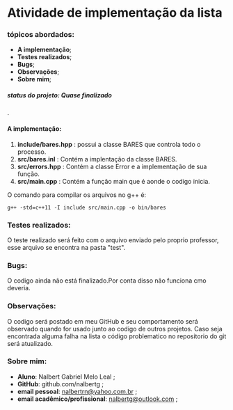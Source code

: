   # Atividade de implementação da lista

  ### tópicos abordados:
  
- **A implementação**;
- **Testes realizados**;
- **Bugs**;
- **Observações**;
- **Sobre mim**;

##### status do projeto: **Quase finalizado**  
.
  #### A implementação:  
  
  1) **include/bares.hpp** : possui a classe BARES que controla todo o processo.
  2) **src/bares.inl** : Contém a implentação da classe BARES.
  3) **src/errors.hpp** : Contém a classe Error e a implementação de sua função.
  4) **src/main.cpp** : Contém a função main que é aonde o codigo inicia.
  
   O comando para compilar os arquivos no g++ é:
  
    g++ -std=c++11 -I include src/main.cpp -o bin/bares
  
  ### Testes realizados:
  
  O teste realizado será feito com o arquivo enviado pelo proprio professor, esse arquivo se encontra na pasta "test".
    
  ### Bugs:
  
  O codigo ainda não está finalizado.Por conta disso não funciona cmo deveria.

### Observações:

  O codigo será postado em meu GitHub e seu comportamento será observado quando for usado junto ao codigo de outros projetos. Caso seja encontrada alguma falha na lista o código problematico no repositorio do git será atualizado.
    
### Sobre mim:
    
- **Aluno**: Nalbert Gabriel Melo Leal ;
- **GitHub**: github.com/nalbertg ;
- **email pessoal**: nalbertrn@yahoo.com.br ;
- **email acadêmico/profissional**: nalbertg@outlook.com ;
    
  
